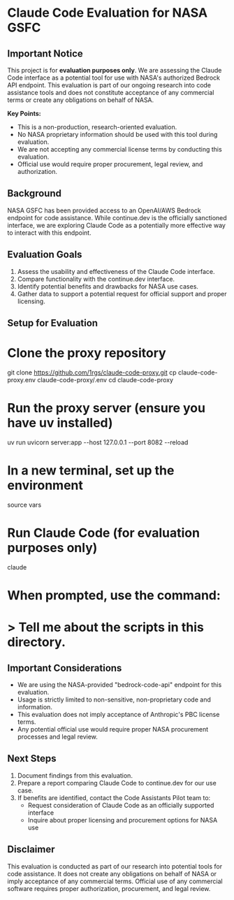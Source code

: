 # Claude Code Evaluation for NASA GSFC

## Important Notice

This project is for **evaluation purposes only**. We are assessing the Claude Code interface as a potential tool for use with NASA's authorized Bedrock API endpoint. This evaluation is part of our ongoing research into code assistance tools and does not constitute acceptance of any commercial terms or create any obligations on behalf of NASA.

**Key Points:**
- This is a non-production, research-oriented evaluation.
- No NASA proprietary information should be used with this tool during evaluation.
- We are not accepting any commercial license terms by conducting this evaluation.
- Official use would require proper procurement, legal review, and authorization.

## Background

NASA GSFC has been provided access to an OpenAI/AWS Bedrock endpoint for code assistance. While continue.dev is the officially sanctioned interface, we are exploring Claude Code as a potentially more effective way to interact with this endpoint.

## Evaluation Goals

1. Assess the usability and effectiveness of the Claude Code interface.
2. Compare functionality with the continue.dev interface.
3. Identify potential benefits and drawbacks for NASA use cases.
4. Gather data to support a potential request for official support and proper licensing.

## Setup for Evaluation

# Clone the proxy repository
git clone https://github.com/1rgs/claude-code-proxy.git
cp claude-code-proxy.env claude-code-proxy/.env
cd claude-code-proxy

# Run the proxy server (ensure you have uv installed)
uv run uvicorn server:app --host 127.0.0.1 --port 8082 --reload

# In a new terminal, set up the environment
source vars

# Run Claude Code (for evaluation purposes only)
claude

# When prompted, use the command:
# > Tell me about the scripts in this directory.

## Important Considerations

- We are using the NASA-provided "bedrock-code-api" endpoint for this evaluation.
- Usage is strictly limited to non-sensitive, non-proprietary code and information.
- This evaluation does not imply acceptance of Anthropic's PBC license terms.
- Any potential official use would require proper NASA procurement processes and legal review.

## Next Steps

1. Document findings from this evaluation.
2. Prepare a report comparing Claude Code to continue.dev for our use case.
3. If benefits are identified, contact the Code Assistants Pilot team to:
   - Request consideration of Claude Code as an officially supported interface
   - Inquire about proper licensing and procurement options for NASA use

## Disclaimer

This evaluation is conducted as part of our research into potential tools for code assistance. It does not create any obligations on behalf of NASA or imply acceptance of any commercial terms. Official use of any commercial software requires proper authorization, procurement, and legal review.
